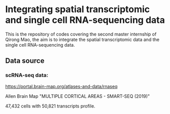 # Integrating spatial transcriptomic and single cell RNA-sequencing data


This is the repository of codes covering the second master internship of Qirong Mao, the aim is to integrate the spatial transcriptomic data and the single cell RNA-sequencing data.

## Data source

### scRNA-seq data: 

https://portal.brain-map.org/atlases-and-data/rnaseq 

Allen Brain Map "MULTIPLE CORTICAL AREAS - SMART-SEQ (2019)" 

47,432 cells with 50,821 transcripts profile.
